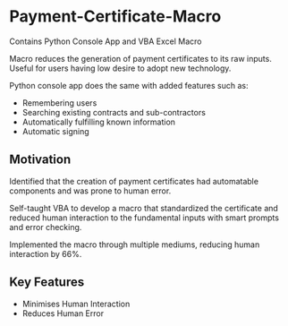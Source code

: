 # Payment-Certificate-Macro

Contains Python Console App and VBA Excel Macro

Macro reduces the generation of payment certificates to its raw inputs. Useful for users having low desire to adopt new technology.

Python console app does the same with added features such as:

- Remembering users
- Searching existing contracts and sub-contractors
- Automatically fulfilling known information
- Automatic signing 

## Motivation

Identified that the creation of payment certificates had automatable components and was prone to human error.

Self-taught VBA to develop a macro that standardized the certificate and reduced human interaction to the fundamental inputs with smart prompts and error checking.

Implemented the macro through multiple mediums, reducing human interaction by 66%.

## Key Features

- Minimises Human Interaction
- Reduces Human Error
